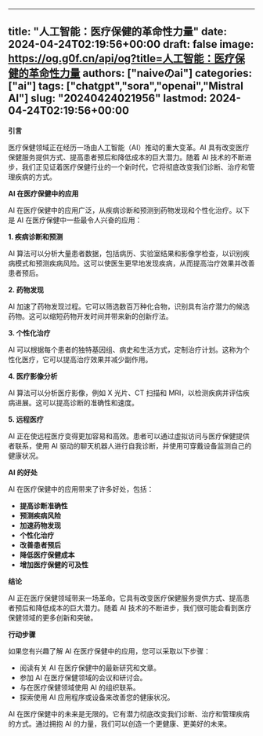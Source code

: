 
---
title: "人工智能：医疗保健的革命性力量"
date: 2024-04-24T02:19:56+00:00
draft: false
image: https://og.g0f.cn/api/og?title=人工智能：医疗保健的革命性力量
authors: ["naiveのai"]
categories: ["ai"]
tags: ["chatgpt","sora","openai","Mistral AI"]
slug: "20240424021956"
lastmod: 2024-04-24T02:19:56+00:00
---
**引言**

医疗保健领域正在经历一场由人工智能（AI）推动的重大变革。AI 具有改变医疗保健服务提供方式、提高患者预后和降低成本的巨大潜力。随着 AI 技术的不断进步，我们正见证着医疗保健行业的一个新时代，它将彻底改变我们诊断、治疗和管理疾病的方式。

**AI 在医疗保健中的应用**

AI 在医疗保健中的应用广泛，从疾病诊断和预测到药物发现和个性化治疗。以下是 AI 在医疗保健中一些最令人兴奋的应用：

**1. 疾病诊断和预测**

AI 算法可以分析大量患者数据，包括病历、实验室结果和影像学检查，以识别疾病模式和预测疾病风险。这可以使医生更早地发现疾病，从而提高治疗效果并改善患者预后。

**2. 药物发现**

AI 加速了药物发现过程。它可以筛选数百万种化合物，识别具有治疗潜力的候选药物。这可以缩短药物开发时间并带来新的创新疗法。

**3. 个性化治疗**

AI 可以根据每个患者的独特基因组、病史和生活方式，定制治疗计划。这称为个性化医疗，它可以提高治疗效果并减少副作用。

**4. 医疗影像分析**

AI 算法可以分析医疗影像，例如 X 光片、CT 扫描和 MRI，以检测疾病并评估疾病进展。这可以提高诊断的准确性和速度。

**5. 远程医疗**

AI 正在使远程医疗变得更加容易和高效。患者可以通过虚拟访问与医疗保健提供者联系，使用 AI 驱动的聊天机器人进行自我诊断，并使用可穿戴设备监测自己的健康状况。

**AI 的好处**

AI 在医疗保健中的应用带来了许多好处，包括：

* **提高诊断准确性**
* **预测疾病风险**
* **加速药物发现**
* **个性化治疗**
* **改善患者预后**
* **降低医疗保健成本**
* **增加医疗保健的可及性**

**结论**

AI 正在医疗保健领域带来一场革命。它具有改变医疗保健服务提供方式、提高患者预后和降低成本的巨大潜力。随着 AI 技术的不断进步，我们很可能会看到医疗保健领域的更多创新和突破。

**行动步骤**

如果您有兴趣了解 AI 在医疗保健中的应用，您可以采取以下步骤：

* 阅读有关 AI 在医疗保健中的最新研究和文章。
* 参加 AI 在医疗保健领域的会议和研讨会。
* 与在医疗保健领域使用 AI 的组织联系。
* 探索使用 AI 应用程序或设备来改善您的健康状况。

AI 在医疗保健中的未来是无限的。它有潜力彻底改变我们诊断、治疗和管理疾病的方式。通过拥抱 AI 的力量，我们可以创造一个更健康、更美好的未来。